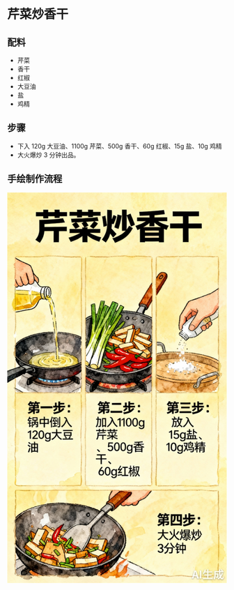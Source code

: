 # 芹菜炒香干

## 配料
- 芹菜
- 香干
- 红椒
- 大豆油
- 盐
- 鸡精

## 步骤	
- 下入 120g 大豆油、1100g 芹菜、500g 香干、60g 红椒、15g 盐、10g 鸡精
- 大火爆炒 3 分钟出品。

## 手绘制作流程

![手绘制作流程](../images/炒菜/芹菜炒香干.jpg)
